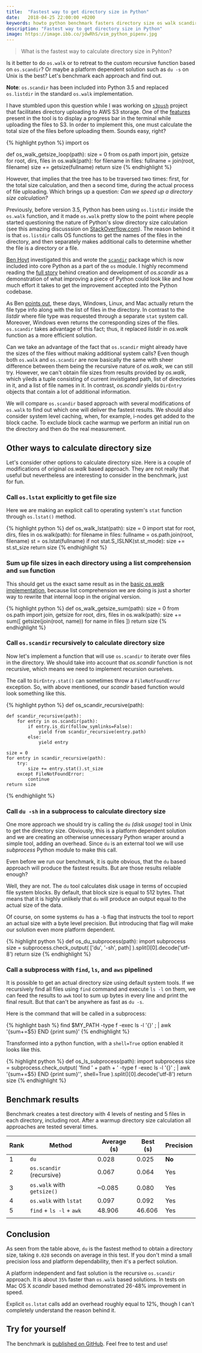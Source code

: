 ```yaml
---
title:  "Fastest way to get directory size in Python"
date:   2018-04-25 22:00:00 +0200
keywords: howto python benchmark fasters directory size os walk scandir listdir
description: "Fastest way to get directory size in Python"
image: https://image.ibb.co/jdwRhS/vim_python_pipenv.jpg
---
```


> What is the fastest way to calculate directory size in Pyhton?

Is it better to do `os.walk` or to retreat to the custom recursive function based on `os.scandir`? Or maybe a platform dependent solution such as `du -s` on Unix is the best? Let's benchmark each approach and find out.

**Note**: `os.scandir` has been included into Python 3.5 and replaced `os.listdir` in the standard `os.walk` implementation. 

<!--more-->

I have stumbled upon this question while I was working on [`s3push`](https://github.com/vduseev/s3push) project that facilitates directory uploading to AWS S3 storage. One of the [features](https://github.com/vduseev/s3push/issues/12) present in the tool is to display a progress bar in the terminal while uploading the files to S3. In order to implement this, one must calculate the total size of the files before uploading them. Sounds easy, right? 

<a name = "os_walk_getsize_loop"></a>
{% highlight python %}
import os


def os_walk_getsize_loop(path):
    size = 0
    from os.path import join, getsize
    for root, dirs, files in os.walk(path):
        for filename in files:
            fullname = join(root, filename)
            size += getsize(fullname)
    return size
{% endhighlight %}

However, that implies that the tree has to be traversed two times: first, for the total size calculation, and then a second time, during the actual process of file uploading. Which brings up a question: *Can we speed up a directory size calculation?*

Previously, before version 3.5, Python has been using `os.listdir` inside the `os.walk` function, and it made `os.walk` pretty slow to the point where people started questioning the nature of Python's slow directory size calculation (see this amazing discusssion on [StackOverflow.com](https://stackoverflow.com/questions/2485719/very-quickly-getting-total-size-of-folder/)). 
The reason behind it is that `os.listdir` calls OS functions to get the names of the files in the directory, and then separately makes additional calls to determine whether the file is a directory or a file. 

[Ben Hoyt](http://benhoyt.com/) investigated this and wrote the [`scandir`](https://pypi.org/project/scandir/) package which is now included into core Python as a part of the `os` module. I highly recommend reading the [full story](http://benhoyt.com/writings/scandir/) behind creation and development of *os.scandir* as a demonstration of what improving a piece of Python could look like and how much effort it takes to get the improvement accepted into the Python codebase.

As Ben [points out](http://benhoyt.com/writings/scandir/#why-is-scandir-needed), these days, Windows, Linux, and Mac actually return the file type info along with the list of files in the directory. In contrast to the *listdir* where file type was requested through a separate `stat` system call. 
Moreover, Windows even returns the corresponding sizes of the files. `os.scandir` takes advantage of this fact; thus, it replaced *listdir* in *os.walk* function as a more efficient solution.

Can we take an advantage of the fact that `os.scandir` might already have the sizes of the files without making additional system calls? Even though both `os.walk` and `os.scandir` are now basically the same with sheer difference between them being the recursive nature of *os.walk*, we can still try. However, we can't obtain file sizes from results provided by *os.walk*, which yileds a tuple consisting of current invistigated path, list of directories in it, and a list of file names in it. In contrast, *os.scandir* yields `DirEntry` objects that contain a lot of additional information.

We will compare `os.scandir` based approach with several modifications of `os.walk` to find out which one will deliver the fastest results. We should also consider system level caching, when, for example, i-nodes get added to the block cache. To exclude block cache warmup we perform an initial run on the directory and then do the real measurement.

## Other ways to calculate directory size 

Let's consider other options to calculate directory size. Here is a couple of modifications of original *os.walk* based approach. They are not really that useful but nevertheless are interesting to consider in the benchmark, just for fun.

### Call `os.lstat` explicitly to get file size

Here we are making an explicit call to operating system's `stat` function through `os.lstat()` method.

<a name = "os_walk_lstat"></a>
{% highlight python %}
def os_walk_lstat(path):
    size = 0
    import stat
    for root, dirs, files in os.walk(path):
        for filename in files:
            fullname = os.path.join(root, filename)
            st = os.lstat(fullname)
            if not stat.S_ISLNK(st.st_mode):
                size += st.st_size
    return size
{% endhighlight %}

### Sum up file sizes in each directory using a list comprehension and `sum` function

This should get us the exact same result as in the [basic *os.walk* implementation](#os_walk_getsize_loop), because list comprehension we are doing is just a shorter way to rewrite that internal loop in the original version.

<a name = "os_walk_getsize_sum"></a>
{% highlight python %}
def os_walk_getsize_sum(path):
    size = 0
    from os.path import join, getsize
    for root, dirs, files in os.walk(path):
        size += sum([
            getsize(join(root, name)) for name in files
        ])
    return size
{% endhighlight %}

### Call `os.scandir` recursively to calculate directory size

Now let's implement a function that will use `os.scandir` to iterate over files in the directory. 
We should take into account that *os.scandir* function is not recursive, which means we need to implement recursion ourselves. 

The call to `DirEntry.stat()` can sometimes throw a `FileNotFoundError` exception. So, with above mentioned, our *scandir* based function would look something like this.

<a name = "os_scandir_recursive"></a>
{% highlight python %}
def os_scandir_recursive(path):

    def scandir_recursive(path):
        for entry in os.scandir(path):
            if entry.is_dir(follow_symlinks=False):
                yield from scandir_recursive(entry.path)
            else:
                yield entry

    size = 0
    for entry in scandir_recursive(path):
        try:
            size += entry.stat().st_size
        except FileNotFoundError:
            continue
    return size
{% endhighlight %}

### Call `du -sh` in a subprocess to calculate directory size

One more approach we should try is calling the `du` *(disk usage)* tool in Unix to get the directory size. Obviously, this is a platform dependent solution and we are creating an otherwise unnecessary Python wraper around a simple tool, adding an overhead. Since `du` is an external tool we will use *subprocess* Python module to make this call.

Even before we run our benchmark, it is quite obvious, that the `du` based approach will produce the fastest results. But are those results reliable enough? 

Well, they are not. The `du` tool calculates disk usage in terms of occupied file system blocks. By default, that block size is equal to 512 bytes. That means that it is highly unlikely that `du` will produce an output equal to the actual size of the data. 

Of course, on some systems `du` has a `-b` flag that instructs the tool to report an actual size with a byte level precision. But introducing that flag will make our solution even more platform dependent.

<a name = "os_du_subprocess"></a>
{% highlight python %}
def os_du_subprocess(path):
    import subprocess
    size = subprocess.check_output(
        ['du', '-sh', path]
    ).split()[0].decode('utf-8')
    return size
{% endhighlight %}

### Call a subprocess with `find`, `ls`, and `aws` pipelined

It is possible to get an actual directory size using default system tools. If we recursively find all files using `find` command and execute `ls -l` on them, we can feed the results to `awk` tool to sum up bytes in every line and print the final result. But that can't be anywhere as fast as `du -s`.

Here is the command that will be called in a subprocess:

{% highlight bash %}
find $MY_PATH -type f -exec ls -l '{}' \; | awk '{sum+=$5} END {print sum}'
{% endhighlight %}

Transformed into a python function, with a `shell=True` option enabled it looks like this.

{% highlight python %} 
def os_ls_subprocess(path):
    import subprocess
    size = subprocess.check_output(
        'find ' + path + ' -type f -exec ls -l \'{}\' \; | awk \'{sum+=$5} END {print sum}\'',
        shell=True
    ).split()[0].decode('utf-8')
    return size
{% endhighlight %}

## Benchmark results

Benchmark creates a test directory with 4 levels of nesting and 5 files in each directory, including root. After a warmup directory size calculation all approaches are tested several times.

| Rank     |Method | Average (s)    | Best (s)    | Precision |
|-|-|-|-|-|
| 1 | `du` | 0.028 | 0.025 | **No** |
| 2 | `os.scandir` (recursive) | 0.067 | 0.064 | Yes |
| 3 | `os.walk` with `getsize()` | ~0.085 | 0.080 | Yes |
| 4 | `os.walk` with `lstat` | 0.097 | 0.092 | Yes |
| 5 | `find` + `ls -l` + `awk` | 48.906 | 46.606 | Yes |
| | | | |


## Conclusion 

As seen from the table above, `du` is the fastest method to obtain a directory size, taking `0.028` seconds on average in this test. If you don't mind a small precision loss and platform dependability, then it's a perfect solution.

A platform independent and fast solution is the recursive `os.scandir` approach. It is about `35%` faster than `os.walk` based solutions. In tests on Mac OS X *scandir* based method demonstrated 26-48% improvement in speed.

Explicit `os.lstat` calls add an overhead roughly equal to 12%, though I can't completely understand the reason behind it.

## Try for yourself

The benchmark is [published on GitHub](https://github.com/vduseev/python-directory-size-benchmark). Feel free to test and use!


